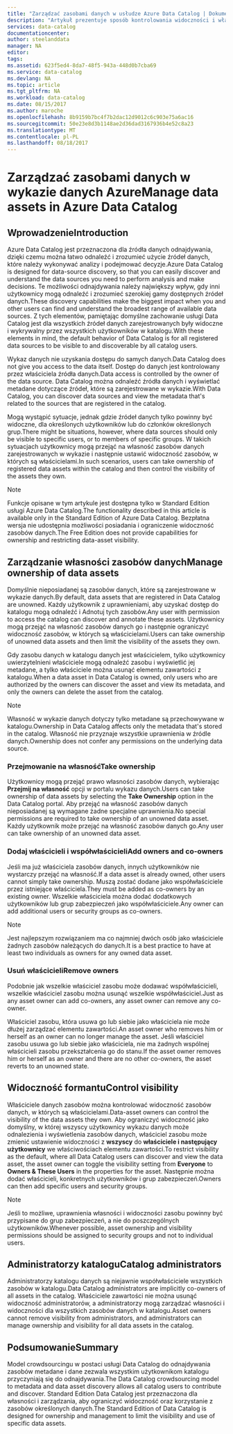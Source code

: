```yaml
---
title: "Zarządzać zasobami danych w usłudze Azure Data Catalog | Dokumentacja firmy Microsoft"
description: "Artykuł prezentuje sposób kontrolowania widoczności i własności zasobów danych zarejestrowane w usłudze Azure Data Catalog."
services: data-catalog
documentationcenter: 
author: steelanddata
manager: NA
editor: 
tags: 
ms.assetid: 623f5ed4-8da7-48f5-943a-448d0b7cba69
ms.service: data-catalog
ms.devlang: NA
ms.topic: article
ms.tgt_pltfrm: NA
ms.workload: data-catalog
ms.date: 08/15/2017
ms.author: maroche
ms.openlocfilehash: 8b9159b7bc4f7b2dac12d9012c6c903e75a6ac16
ms.sourcegitcommit: 50e23e8d3b1148ae2d36dad3167936b4e52c8a23
ms.translationtype: MT
ms.contentlocale: pl-PL
ms.lasthandoff: 08/18/2017
---
```

# <a name="manage-data-assets-in-azure-data-catalog"></a><span data-ttu-id="2d5c7-103">Zarządzać zasobami danych w wykazie danych Azure</span><span class="sxs-lookup"><span data-stu-id="2d5c7-103">Manage data assets in Azure Data Catalog</span></span>
## <a name="introduction"></a><span data-ttu-id="2d5c7-104">Wprowadzenie</span><span class="sxs-lookup"><span data-stu-id="2d5c7-104">Introduction</span></span>
<span data-ttu-id="2d5c7-105">Azure Data Catalog jest przeznaczona dla źródła danych odnajdywania, dzięki czemu można łatwo odnaleźć i zrozumieć użycie źródeł danych, które należy wykonywać analizy i podejmować decyzje.</span><span class="sxs-lookup"><span data-stu-id="2d5c7-105">Azure Data Catalog is designed for data-source discovery, so that you can easily discover and understand the data sources you need to perform analysis and make decisions.</span></span> <span data-ttu-id="2d5c7-106">Te możliwości odnajdywania należy największy wpływ, gdy inni użytkownicy mogą odnaleźć i zrozumieć szerokiej gamy dostępnych źródeł danych.</span><span class="sxs-lookup"><span data-stu-id="2d5c7-106">These discovery capabilities make the biggest impact when you and other users can find and understand the broadest range of available data sources.</span></span> <span data-ttu-id="2d5c7-107">Z tych elementów, pamiętając domyślne zachowanie usługi Data Catalog jest dla wszystkich źródeł danych zarejestrowanych były widoczne i wykrywalny przez wszystkich użytkowników w katalogu.</span><span class="sxs-lookup"><span data-stu-id="2d5c7-107">With these elements in mind, the default behavior of Data Catalog is for all registered data sources to be visible to and discoverable by all catalog users.</span></span>

<span data-ttu-id="2d5c7-108">Wykaz danych nie uzyskania dostępu do samych danych.</span><span class="sxs-lookup"><span data-stu-id="2d5c7-108">Data Catalog does not give you access to the data itself.</span></span> <span data-ttu-id="2d5c7-109">Dostęp do danych jest kontrolowany przez właściciela źródła danych.</span><span class="sxs-lookup"><span data-stu-id="2d5c7-109">Data access is controlled by the owner of the data source.</span></span> <span data-ttu-id="2d5c7-110">Data Catalog można odnaleźć źródła danych i wyświetlać metadane dotyczące źródeł, które są zarejestrowane w wykazie.</span><span class="sxs-lookup"><span data-stu-id="2d5c7-110">With Data Catalog, you can discover data sources and view the metadata that's related to the sources that are registered in the catalog.</span></span>

<span data-ttu-id="2d5c7-111">Mogą wystąpić sytuacje, jednak gdzie źródeł danych tylko powinny być widoczne, dla określonych użytkowników lub do członków określonych grup.</span><span class="sxs-lookup"><span data-stu-id="2d5c7-111">There might be situations, however, where data sources should only be visible to specific users, or to members of specific groups.</span></span> <span data-ttu-id="2d5c7-112">W takich sytuacjach użytkownicy mogą przejąć na własność zasobów danych zarejestrowanych w wykazie i następnie ustawić widoczność zasobów, w których są właścicielami.</span><span class="sxs-lookup"><span data-stu-id="2d5c7-112">In such scenarios, users can take ownership of registered data assets within the catalog and then control the visibility of the assets they own.</span></span>

> [!NOTE]
> <span data-ttu-id="2d5c7-113">Funkcje opisane w tym artykule jest dostępna tylko w Standard Edition usługi Azure Data Catalog.</span><span class="sxs-lookup"><span data-stu-id="2d5c7-113">The functionality described in this article is available only in the Standard Edition of Azure Data Catalog.</span></span> <span data-ttu-id="2d5c7-114">Bezpłatna wersja nie udostępnia możliwości posiadania i ograniczenie widoczność zasobów danych.</span><span class="sxs-lookup"><span data-stu-id="2d5c7-114">The Free Edition does not provide capabilities for ownership and restricting data-asset visibility.</span></span>
>
>

## <a name="manage-ownership-of-data-assets"></a><span data-ttu-id="2d5c7-115">Zarządzanie własności zasobów danych</span><span class="sxs-lookup"><span data-stu-id="2d5c7-115">Manage ownership of data assets</span></span>
<span data-ttu-id="2d5c7-116">Domyślnie nieposiadanej są zasobów danych, które są zarejestrowane w wykazie danych.</span><span class="sxs-lookup"><span data-stu-id="2d5c7-116">By default, data assets that are registered in Data Catalog are unowned.</span></span> <span data-ttu-id="2d5c7-117">Każdy użytkownik z uprawnieniami, aby uzyskać dostęp do katalogu mogą odnaleźć i Adnotuj tych zasobów.</span><span class="sxs-lookup"><span data-stu-id="2d5c7-117">Any user with permission to access the catalog can discover and annotate these assets.</span></span> <span data-ttu-id="2d5c7-118">Użytkownicy mogą przejąć na własność zasobów danych go i następnie ograniczyć widoczność zasobów, w których są właścicielami.</span><span class="sxs-lookup"><span data-stu-id="2d5c7-118">Users can take ownership of unowned data assets and then limit the visibility of the assets they own.</span></span>

<span data-ttu-id="2d5c7-119">Gdy zasobu danych w katalogu danych jest właścicielem, tylko użytkownicy uwierzytelnieni właściciele mogą odnaleźć zasobu i wyświetlić jej metadane, a tylko właściciele można usunąć elementu zawartości z katalogu.</span><span class="sxs-lookup"><span data-stu-id="2d5c7-119">When a data asset in Data Catalog is owned, only users who are authorized by the owners can discover the asset and view its metadata, and only the owners can delete the asset from the catalog.</span></span>

> [!NOTE]
> <span data-ttu-id="2d5c7-120">Własność w wykazie danych dotyczy tylko metadane są przechowywane w katalogu.</span><span class="sxs-lookup"><span data-stu-id="2d5c7-120">Ownership in Data Catalog affects only the metadata that's stored in the catalog.</span></span> <span data-ttu-id="2d5c7-121">Własność nie przyznaje wszystkie uprawnienia w źródle danych.</span><span class="sxs-lookup"><span data-stu-id="2d5c7-121">Ownership does not confer any permissions on the underlying data source.</span></span>
>
>

### <a name="take-ownership"></a><span data-ttu-id="2d5c7-122">Przejmowanie na własność</span><span class="sxs-lookup"><span data-stu-id="2d5c7-122">Take ownership</span></span>
<span data-ttu-id="2d5c7-123">Użytkownicy mogą przejąć prawo własności zasobów danych, wybierając **Przejmij na własność** opcji w portalu wykazu danych.</span><span class="sxs-lookup"><span data-stu-id="2d5c7-123">Users can take ownership of data assets by selecting the **Take Ownership** option in the Data Catalog portal.</span></span> <span data-ttu-id="2d5c7-124">Aby przejąć na własność zasobów danych nieposiadanej są wymagane żadne specjalne uprawnienia.</span><span class="sxs-lookup"><span data-stu-id="2d5c7-124">No special permissions are required to take ownership of an unowned data asset.</span></span> <span data-ttu-id="2d5c7-125">Każdy użytkownik może przejąć na własność zasobów danych go.</span><span class="sxs-lookup"><span data-stu-id="2d5c7-125">Any user can take ownership of an unowned data asset.</span></span>

### <a name="add-owners-and-co-owners"></a><span data-ttu-id="2d5c7-126">Dodaj właścicieli i współwłaścicieli</span><span class="sxs-lookup"><span data-stu-id="2d5c7-126">Add owners and co-owners</span></span>
<span data-ttu-id="2d5c7-127">Jeśli ma już właściciela zasobów danych, innych użytkowników nie wystarczy przejąć na własność.</span><span class="sxs-lookup"><span data-stu-id="2d5c7-127">If a data asset is already owned, other users cannot simply take ownership.</span></span> <span data-ttu-id="2d5c7-128">Muszą zostać dodane jako współwłaściciele przez istniejące właściciela.</span><span class="sxs-lookup"><span data-stu-id="2d5c7-128">They must be added as co-owners by an existing owner.</span></span> <span data-ttu-id="2d5c7-129">Wszelkie właściciela można dodać dodatkowych użytkowników lub grup zabezpieczeń jako współwłaściciele.</span><span class="sxs-lookup"><span data-stu-id="2d5c7-129">Any owner can add additional users or security groups as co-owners.</span></span>

> [!NOTE]
> <span data-ttu-id="2d5c7-130">Jest najlepszym rozwiązaniem ma co najmniej dwóch osób jako właściciele żadnych zasobów należących do danych.</span><span class="sxs-lookup"><span data-stu-id="2d5c7-130">It is a best practice to have at least two individuals as owners for any owned data asset.</span></span>
>
>

### <a name="remove-owners"></a><span data-ttu-id="2d5c7-131">Usuń właścicieli</span><span class="sxs-lookup"><span data-stu-id="2d5c7-131">Remove owners</span></span>
<span data-ttu-id="2d5c7-132">Podobnie jak wszelkie właściciel zasobu może dodawać współwłaścicieli, wszelkie właściciel zasobu można usunąć wszelkie współwłaściciel.</span><span class="sxs-lookup"><span data-stu-id="2d5c7-132">Just as any asset owner can add co-owners, any asset owner can remove any co-owner.</span></span>

<span data-ttu-id="2d5c7-133">Właściciel zasobu, która usuwa go lub siebie jako właściciela nie może dłużej zarządzać elementu zawartości.</span><span class="sxs-lookup"><span data-stu-id="2d5c7-133">An asset owner who removes him or herself as an owner can no longer manage the asset.</span></span> <span data-ttu-id="2d5c7-134">Jeśli właściciel zasobu usuwa go lub siebie jako właściciela, nie ma żadnych wspólnej właścicieli zasobu przekształcenia go do stanu.</span><span class="sxs-lookup"><span data-stu-id="2d5c7-134">If the asset owner removes him or herself as an owner and there are no other co-owners, the asset reverts to an unowned state.</span></span>

## <a name="control-visibility"></a><span data-ttu-id="2d5c7-135">Widoczność formantu</span><span class="sxs-lookup"><span data-stu-id="2d5c7-135">Control visibility</span></span>
<span data-ttu-id="2d5c7-136">Właściciele danych zasobów można kontrolować widoczność zasobów danych, w których są właścicielami.</span><span class="sxs-lookup"><span data-stu-id="2d5c7-136">Data-asset owners can control the visibility of the data assets they own.</span></span> <span data-ttu-id="2d5c7-137">Aby ograniczyć widoczność jako domyślny, w której wszyscy użytkownicy wykazu danych może odnalezienia i wyświetlenia zasobów danych, właściciel zasobu może zmienić ustawienie widoczności z **wszyscy** do **właściciele i następujący użytkownicy** we właściwościach elementu zawartości.</span><span class="sxs-lookup"><span data-stu-id="2d5c7-137">To restrict visibility as the default, where all Data Catalog users can discover and view the data asset, the asset owner can toggle the visibility setting from **Everyone** to **Owners & These Users** in the properties for the asset.</span></span> <span data-ttu-id="2d5c7-138">Następnie można dodać właścicieli, konkretnych użytkowników i grup zabezpieczeń.</span><span class="sxs-lookup"><span data-stu-id="2d5c7-138">Owners can then add specific users and security groups.</span></span>

> [!NOTE]
> <span data-ttu-id="2d5c7-139">Jeśli to możliwe, uprawnienia własności i widoczności zasobu powinny być przypisane do grup zabezpieczeń, a nie do poszczególnych użytkowników.</span><span class="sxs-lookup"><span data-stu-id="2d5c7-139">Whenever possible, asset ownership and visibility permissions should be assigned to security groups and not to individual users.</span></span>
>
>

## <a name="catalog-administrators"></a><span data-ttu-id="2d5c7-140">Administratorzy katalogu</span><span class="sxs-lookup"><span data-stu-id="2d5c7-140">Catalog administrators</span></span>
<span data-ttu-id="2d5c7-141">Administratorzy katalogu danych są niejawnie współwłaściciele wszystkich zasobów w katalogu.</span><span class="sxs-lookup"><span data-stu-id="2d5c7-141">Data Catalog administrators are implicitly co-owners of all assets in the catalog.</span></span> <span data-ttu-id="2d5c7-142">Właściciele zawartości nie można usunąć widoczność administratorów, a administratorzy mogą zarządzać własności i widoczności dla wszystkich zasobów danych w katalogu.</span><span class="sxs-lookup"><span data-stu-id="2d5c7-142">Asset owners cannot remove visibility from administrators, and administrators can manage ownership and visibility for all data assets in the catalog.</span></span>

## <a name="summary"></a><span data-ttu-id="2d5c7-143">Podsumowanie</span><span class="sxs-lookup"><span data-stu-id="2d5c7-143">Summary</span></span>
<span data-ttu-id="2d5c7-144">Model crowdsourcingu w postaci usługi Data Catalog do odnajdywania zasobów metadane i dane zezwala wszystkim użytkownikom katalogu przyczyniają się do odnajdywania.</span><span class="sxs-lookup"><span data-stu-id="2d5c7-144">The Data Catalog crowdsourcing model to metadata and data asset discovery allows all catalog users to contribute and discover.</span></span> <span data-ttu-id="2d5c7-145">Standard Edition Data Catalog jest przeznaczona dla własności i zarządzania, aby ograniczyć widoczność oraz korzystanie z zasobów określonych danych.</span><span class="sxs-lookup"><span data-stu-id="2d5c7-145">The Standard Edition of Data Catalog is designed for ownership and management to limit the visibility and use of specific data assets.</span></span>
